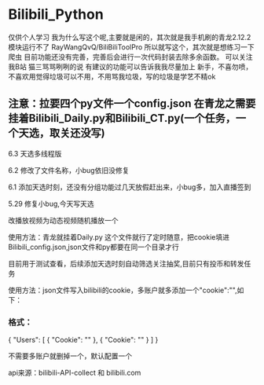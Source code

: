 # Bilibili_Python
仅供个人学习
我为什么写这个呢,主要就是闲的，其次就是我手机刷的青龙2.12.2模块运行不了 RayWangQvQ/BiliBiliToolPro 所以就写这个，其次就是想练习一下爬虫
目前功能还没有完善，完善后会进行一次代码封装去除多余函数。
可以关注我B站 猫三骂骂咧咧的说
有建议的功能可以告诉我我尽量加上
新手，不喜勿喷，不喜欢用觉得垃圾可以不用，不用骂我垃圾，写的垃圾是学艺不精ok
## 注意：拉要四个py文件一个config.json 在青龙之需要挂着Bilibili_Daily.py和Bilibili_CT.py(一个任务，一个天选，取关还没写)

6.3 天选多线程版

6.2 修改了文件名称，小bug依旧没修复

6.1 添加天选时刻，还没有分组功能过几天放假赶出来，小bug多，加入直播签到

5.29 修复小bug,今天写天选

改播放视频为动态视频随机播放一个
 
使用方法：青龙就挂着Daily.py 这个文件就行了定时随意，把cookie填进Bilibili_config.json,json文件和py都要在同一个目录才行

目前用于测试查看，后续添加天选时刻自动筛选关注抽奖,目前只有投币和转发任务

使用方法：json文件写入bilibili的cookie，多账户就多添加一个"cookie":"",如下：

### 格式：
{
  "Users": [
    {
      "Cookie": ""
    },
    {
      "Cookie": ""
    }
  ]
}


不需要多账户就删掉一个，默认配置一个

api来源：bilibili-API-collect   和  bilibili.com

